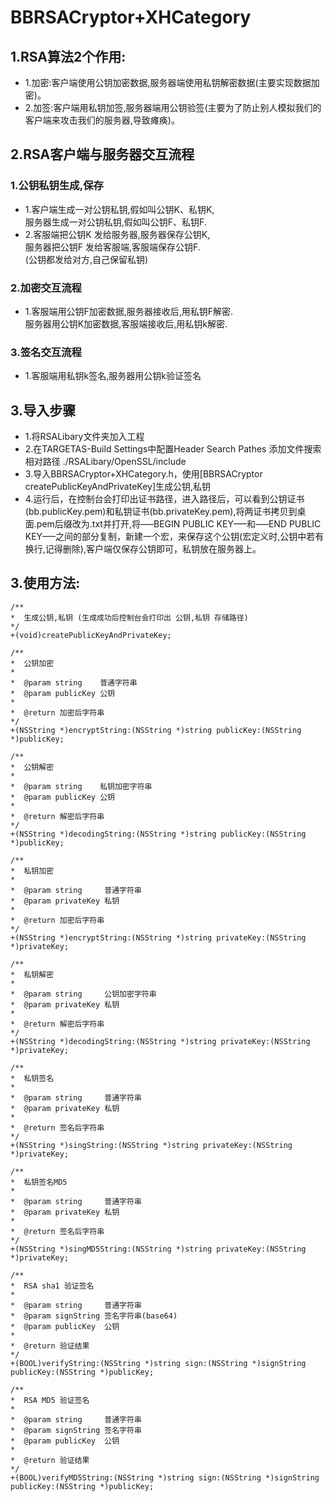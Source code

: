 # BBRSACryptor+XHCategory

## 1.RSA算法2个作用:
* 1.加密:客户端使用公钥加密数据,服务器端使用私钥解密数据(主要实现数据加密)。
* 2.加签:客户端用私钥加签,服务器端用公钥验签(主要为了防止别人模拟我们的客户端来攻击我们的服务器,导致瘫痪)。

## 2.RSA客户端与服务器交互流程
### 1.公钥私钥生成,保存
* 1.客户端生成一对公钥私钥,假如叫公钥K、私钥K,<br>
    服务器生成一对公钥私钥,假如叫公钥F、私钥F.
* 2.客服端把公钥K 发给服务器,服务器保存公钥K,<br>
    服务器把公钥F 发给客服端,客服端保存公钥F.<br>
    (公钥都发给对方,自己保留私钥)

### 2.加密交互流程
* 1.客服端用公钥F加密数据,服务器接收后,用私钥F解密.<br>
    服务器用公钥K加密数据,客服端接收后,用私钥k解密.

### 3.签名交互流程
* 1.客服端用私钥k签名,服务器用公钥k验证签名
  
## 3.导入步骤
* 1.将RSALibary文件夹加入工程
* 2.在TARGETAS-Build Settings中配置Header Search Pathes 添加文件搜索相对路径 ./RSALibary/OpenSSL/include
* 3.导入BBRSACryptor+XHCategory.h，使用[BBRSACryptor createPublicKeyAndPrivateKey]生成公钥,私钥
* 4.运行后，在控制台会打印出证书路径，进入路径后，可以看到公钥证书(bb.publicKey.pem)和私钥证书(bb.privateKey.pem),将两证书拷贝到桌面.pem后缀改为.txt并打开,将—–BEGIN PUBLIC KEY—–和—–END PUBLIC KEY—–之间的部分复制，新建一个宏，来保存这个公钥(宏定义时,公钥中若有换行,记得删除),客户端仅保存公钥即可，私钥放在服务器上。

## 3.使用方法:

```objc
/**
*  生成公钥,私钥 (生成成功后控制台会打印出 公钥,私钥 存储路径)
*/
+(void)createPublicKeyAndPrivateKey;

/**
*  公钥加密
*
*  @param string    普通字符串
*  @param publicKey 公钥
*
*  @return 加密后字符串
*/
+(NSString *)encryptString:(NSString *)string publicKey:(NSString *)publicKey;

/**
*  公钥解密
*
*  @param string    私钥加密字符串
*  @param publicKey 公钥
*
*  @return 解密后字符串
*/
+(NSString *)decodingString:(NSString *)string publicKey:(NSString *)publicKey;

/**
*  私钥加密
*
*  @param string     普通字符串
*  @param privateKey 私钥
*
*  @return 加密后字符串
*/
+(NSString *)encryptString:(NSString *)string privateKey:(NSString *)privateKey;

/**
*  私钥解密
*
*  @param string     公钥加密字符串
*  @param privateKey 私钥
*
*  @return 解密后字符串
*/
+(NSString *)decodingString:(NSString *)string privateKey:(NSString *)privateKey;

/**
*  私钥签名
*
*  @param string     普通字符串
*  @param privateKey 私钥
*
*  @return 签名后字符串
*/
+(NSString *)singString:(NSString *)string privateKey:(NSString *)privateKey;

/**
*  私钥签名MD5
*
*  @param string     普通字符串
*  @param privateKey 私钥
*
*  @return 签名后字符串
*/
+(NSString *)singMD5String:(NSString *)string privateKey:(NSString *)privateKey;

/**
*  RSA sha1 验证签名
*
*  @param string     普通字符串
*  @param signString 签名字符串(base64)
*  @param publicKey  公钥
*
*  @return 验证结果
*/
+(BOOL)verifyString:(NSString *)string sign:(NSString *)signString publicKey:(NSString *)publicKey;

/**
*  RSA MD5 验证签名
*
*  @param string     普通字符串
*  @param signString 签名字符串
*  @param publicKey  公钥
*
*  @return 验证结果
*/
+(BOOL)verifyMD5String:(NSString *)string sign:(NSString *)signString publicKey:(NSString *)publicKey;

```
